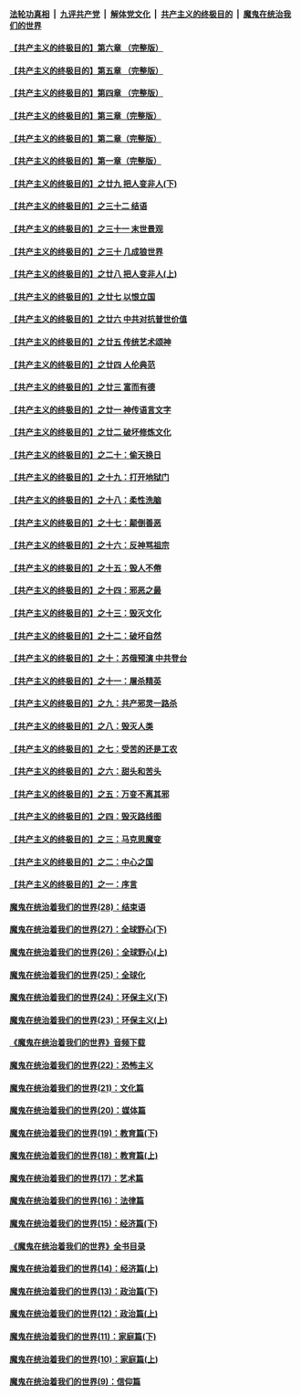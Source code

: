 ####  [法轮功真相](../../../../basic/blob/master/README.md?t=05151802) &nbsp;|&nbsp; [九评共产党](../../../../9ping.md/blob/master/README.md?t=05151802) &nbsp;|&nbsp; [解体党文化](../../../../jtdwh.md/blob/master/README.md?t=05151802)  &nbsp;|&nbsp; [共产主义的终极目的](../../../../gczydzjmd.md/blob/master/README.md?t=05151802) &nbsp;|&nbsp; [魔鬼在统治我们的世界](../../../../mgztzwmdsj.md/blob/master/README.md?t=05151802) 

#### [【共产主义的终极目的】第六章 （完整版）](../pages/nsc422/n11428913.md?t=05151802) 

#### [【共产主义的终极目的】第五章 （完整版）](../pages/nsc422/n11428912.md?t=05151802) 

#### [【共产主义的终极目的】第四章 （完整版）](../pages/nsc422/n11428907.md?t=05151802) 

#### [【共产主义的终极目的】第三章（完整版）](../pages/nsc422/n11428848.md?t=05151802) 

#### [【共产主义的终极目的】第二章（完整版）](../pages/nsc422/n11428831.md?t=05151802) 

#### [【共产主义的终极目的】第一章（完整版）](../pages/nsc422/n11417651.md?t=05151802) 

#### [【共产主义的终极目的】之廿九 把人变非人(下)](../pages/nsc422/n11344140.md?t=05151802) 

#### [【共产主义的终极目的】之三十二 结语](../pages/nsc422/n11360535.md?t=05151802) 

#### [【共产主义的终极目的】之三十一 末世景观](../pages/nsc422/n11351129.md?t=05151802) 

#### [【共产主义的终极目的】之三十 几成狼世界](../pages/nsc422/n11348280.md?t=05151802) 

#### [【共产主义的终极目的】之廿八 把人变非人(上)](../pages/nsc422/n11340492.md?t=05151802) 

#### [【共产主义的终极目的】之廿七 以恨立国](../pages/nsc422/n11336944.md?t=05151802) 

#### [【共产主义的终极目的】之廿六 中共对抗普世价值](../pages/nsc422/n11324785.md?t=05151802) 

#### [【共产主义的终极目的】之廿五 传统艺术颂神](../pages/nsc422/n11296396.md?t=05151802) 

#### [【共产主义的终极目的】之廿四 人伦典范](../pages/nsc422/n11296397.md?t=05151802) 

#### [【共产主义的终极目的】之廿三 富而有德](../pages/nsc422/n11283598.md?t=05151802) 

#### [【共产主义的终极目的】之廿一 神传语言文字](../pages/nsc422/n11263265.md?t=05151802) 

#### [【共产主义的终极目的】之廿二 破坏修炼文化](../pages/nsc422/n11245728.md?t=05151802) 

#### [【共产主义的终极目的】之二十：偷天换日](../pages/nsc422/n11238846.md?t=05151802) 

#### [【共产主义的终极目的】之十九：打开地狱门](../pages/nsc422/n11206376.md?t=05151802) 

#### [【共产主义的终极目的】之十八：柔性洗脑](../pages/nsc422/n11199994.md?t=05151802) 

#### [【共产主义的终极目的】之十七：颠倒善恶](../pages/nsc422/n11179782.md?t=05151802) 

#### [【共产主义的终极目的】之十六：反神骂祖宗](../pages/nsc422/n11166798.md?t=05151802) 

#### [【共产主义的终极目的】之十五：毁人不倦](../pages/nsc422/n11166792.md?t=05151802) 

#### [【共产主义的终极目的】之十四：邪恶之最](../pages/nsc422/n11150249.md?t=05151802) 

#### [【共产主义的终极目的】之十三：毁灭文化](../pages/nsc422/n11135227.md?t=05151802) 

#### [【共产主义的终极目的】之十二：破坏自然](../pages/nsc422/n11135214.md?t=05151802) 

#### [【共产主义的终极目的】之十：苏俄预演 中共登台](../pages/nsc422/n11118424.md?t=05151802) 

#### [【共产主义的终极目的】之十一：屠杀精英](../pages/nsc422/n11118442.md?t=05151802) 

#### [【共产主义的终极目的】之九：共产邪灵一路杀](../pages/nsc422/n11114139.md?t=05151802) 

#### [【共产主义的终极目的】之八：毁灭人类](../pages/nsc422/n11108503.md?t=05151802) 

#### [【共产主义的终极目的】之七：受苦的还是工农](../pages/nsc422/n11101809.md?t=05151802) 

#### [【共产主义的终极目的】之六：甜头和苦头](../pages/nsc422/n11096971.md?t=05151802) 

#### [【共产主义的终极目的】之五：万变不离其邪](../pages/nsc422/n11091285.md?t=05151802) 

#### [【共产主义的终极目的】之四：毁灭路线图](../pages/nsc422/n11086284.md?t=05151802) 

#### [【共产主义的终极目的】之三：马克思魔变](../pages/nsc422/n11061941.md?t=05151802) 

#### [【共产主义的终极目的】之二：中心之国](../pages/nsc422/n11047728.md?t=05151802) 

#### [【共产主义的终极目的】之一：序言](../pages/nsc422/n11086077.md?t=05151802) 

#### [魔鬼在统治着我们的世界(28)：结束语](../pages/nsc422/n10936246.md?t=05151802) 

#### [魔鬼在统治着我们的世界(27)：全球野心(下)](../pages/nsc422/n10928319.md?t=05151802) 

#### [魔鬼在统治着我们的世界(26)：全球野心(上)](../pages/nsc422/n10900318.md?t=05151802) 

#### [魔鬼在统治着我们的世界(25)：全球化](../pages/nsc422/n10788205.md?t=05151802) 

#### [魔鬼在统治着我们的世界(24)：环保主义(下)](../pages/nsc422/n10695307.md?t=05151802) 

#### [魔鬼在统治着我们的世界(23)：环保主义(上)](../pages/nsc422/n10688613.md?t=05151802) 

#### [《魔鬼在统治着我们的世界》音频下载](../pages/nsc422/n10635553.md?t=05151802) 

#### [魔鬼在统治着我们的世界(22)：恐怖主义](../pages/nsc422/n10614727.md?t=05151802) 

#### [魔鬼在统治着我们的世界(21)：文化篇](../pages/nsc422/n10597706.md?t=05151802) 

#### [魔鬼在统治着我们的世界(20)：媒体篇](../pages/nsc422/n10586579.md?t=05151802) 

#### [魔鬼在统治着我们的世界(19)：教育篇(下)](../pages/nsc422/n10564808.md?t=05151802) 

#### [魔鬼在统治着我们的世界(18)：教育篇(上)](../pages/nsc422/n10526970.md?t=05151802) 

#### [魔鬼在统治着我们的世界(17)：艺术篇](../pages/nsc422/n10499093.md?t=05151802) 

#### [魔鬼在统治着我们的世界(16)：法律篇](../pages/nsc422/n10485969.md?t=05151802) 

#### [魔鬼在统治着我们的世界(15)：经济篇(下)](../pages/nsc422/n10469975.md?t=05151802) 

#### [《魔鬼在统治着我们的世界》全书目录](../pages/nsc422/n10464261.md?t=05151802) 

#### [魔鬼在统治着我们的世界(14)：经济篇(上)](../pages/nsc422/n10457370.md?t=05151802) 

#### [魔鬼在统治着我们的世界(13)：政治篇(下)](../pages/nsc422/n10448270.md?t=05151802) 

#### [魔鬼在统治着我们的世界(12)：政治篇(上)](../pages/nsc422/n10444576.md?t=05151802) 

#### [魔鬼在统治着我们的世界(11)：家庭篇(下)](../pages/nsc422/n10440961.md?t=05151802) 

#### [魔鬼在统治着我们的世界(10)：家庭篇(上)](../pages/nsc422/n10435448.md?t=05151802) 

#### [魔鬼在统治着我们的世界(9)：信仰篇](../pages/nsc422/n10432159.md?t=05151802) 

